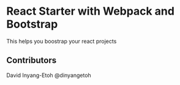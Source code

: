 # React Starter with Webpack and Bootstrap

This helps you boostrap your react projects

## Contributors

David Inyang-Etoh @dinyangetoh